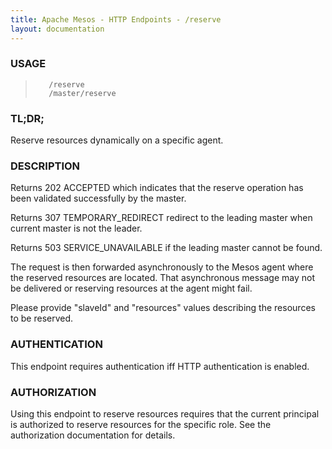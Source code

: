 ```yaml
---
title: Apache Mesos - HTTP Endpoints - /reserve
layout: documentation
---
```

<!--- This is an automatically generated file. DO NOT EDIT! --->

### USAGE ###
>        /reserve
>        /master/reserve

### TL;DR; ###
Reserve resources dynamically on a specific agent.

### DESCRIPTION ###
Returns 202 ACCEPTED which indicates that the reserve
operation has been validated successfully by the master.

Returns 307 TEMPORARY_REDIRECT redirect to the leading master when
current master is not the leader.

Returns 503 SERVICE_UNAVAILABLE if the leading master cannot be
found.

The request is then forwarded asynchronously to the Mesos
agent where the reserved resources are located.
That asynchronous message may not be delivered or
reserving resources at the agent might fail.

Please provide "slaveId" and "resources" values describing
the resources to be reserved.


### AUTHENTICATION ###
This endpoint requires authentication iff HTTP authentication is
enabled.

### AUTHORIZATION ###
Using this endpoint to reserve resources requires that the
current principal is authorized to reserve resources for the
specific role.
See the authorization documentation for details.

